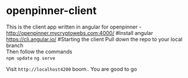 # openpinner-client
This is the client app written in angular for openpinner - http://openpinner.mycryptowebs.com:4000/
#Install angular
https://cli.angular.io/
#Starting the client
Pull down the repo to your local branch <br>
Then follow the commands <br>
`npm update`
`ng serve`

Visit `http://localhost4200`
 boom.. You are good to go

